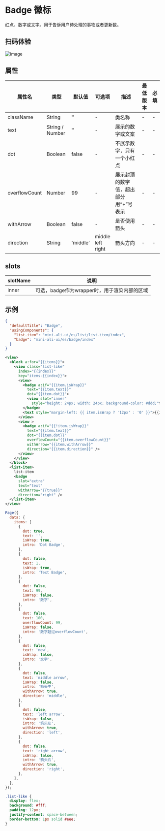 # Badge 徽标

红点、数字或文字。用于告诉用户待处理的事物或者更新数。

## 扫码体验

![image](http://mdn.alipayobjects.com/afts/img/A*OPTsT7uTzEkAAAAAAAAAAABkAa8wAA/original?bz=openpt_doc&t=QWjAorNavfdXv5ASjtEz7wAAAABkMK8AAAAA)




## 属性
| 属性名        | 类型            | 默认值   | 可选项 | 描述                                  | 最低版本 | 必填 |
| ------------- | --------------- | -------- | ------ | ------------------------------------- | -------- | ---- |
| className     | String          | ''       | -      | 类名称                                | -        | -    |
| text          | String / Number | ''       | -      | 展示的数字或文案                      | -        | -    |
| dot           | Boolean         | false    | -      | 不展示数字，只有一个小红点            | -        | -    |
| overflowCount | Number          | 99       | -      | 展示封顶的数字值，超出部分用“+”号表示 | -        | -    |
| withArrow     | Boolean         | false    | -      | 是否使用箭头                          | -        | -    |
| direction     | String          | 'middle' | middle<br/> left<br/> right | 箭头方向                              | -        | -    |
## slots

| slotName | 说明 |
| ---- | ---- |
| inner | 可选，badge作为wrapper时，用于渲染内部的区域 |

## 示例

```json
{
  "defaultTitle": "Badge",
  "usingComponents": {
    "list-item": "mini-ali-ui/es/list/list-item/index",
    "badge": "mini-ali-ui/es/badge/index"
  }
}
```

```xml
<view>
  <block a:for="{{items}}">
    <view class="list-like" 
      index="{{index}}" 
      key="items-{{index}}">
      <view>
        <badge a:if="{{item.isWrap}}" 
          text="{{item.text}}" 
          dot="{{item.dot}}">
          <view slot="inner" 
            style="height: 24px; width: 24px; background-color: #ddd;"></view>
        </badge>
        <text style="margin-left: {{ item.isWrap ? '12px' : '0' }}">{{item.intro}}</text>
      </view>
      <view >
        <badge a:if="{{!item.isWrap}}" 
          text="{{item.text}}" 
          dot="{{item.dot}}" 
          overflowCount="{{item.overflowCount}}" 
          withArrow="{{item.withArrow}}" 
          direction="{{item.direction}}" />
      </view>
    </view>
  </block>
  <list-item>
    list-item 
    <badge 
      slot="extra"
      text="text" 
      withArrow="{{true}}" 
      direction="right" />
  </list-item>
</view>

```

```javascript
Page({
  data: {
    items: [
      {
        dot: true,
        text: '',
        isWrap: true,
        intro: 'Dot Badge',
      },
      {
        dot: false,
        text: 1,
        isWrap: true,
        intro: 'Text Badge',
      },
      {
        dot: false,
        text: 99,
        isWrap: false,
        intro: '数字',
      },
      {
        dot: false,
        text: 100,
        overflowCount: 99,
        isWrap: false,
        intro: '数字超过overflowCount',
      },
      {
        dot: false,
        text: 'new',
        isWrap: false,
        intro: '文字',
      },
      {
        dot: false,
        text: 'middle arrow',
        isWrap: false,
        intro: '箭头中',
        withArrow: true,
        direction: 'middle',
      },
      {
        dot: false,
        text: 'left arrow',
        isWrap: false,
        intro: '箭头左',
        withArrow: true,
        direction: 'left',
      },
      {
        dot: false,
        text: 'right arrow',
        isWrap: false,
        intro: '箭头右',
        withArrow: true,
        direction: 'right',
      },
    ],
  },
});

```

```css
.list-like {
  display: flex;
  background: #fff;
  padding: 12px;
  justify-content: space-between;
  border-bottom: 1px solid #eee;
}
```